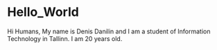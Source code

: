 # Hello_World

Hi Humans,
My name is Denis Danilin and I am a student of Information Technology in Tallinn.
I am 20 years old.
